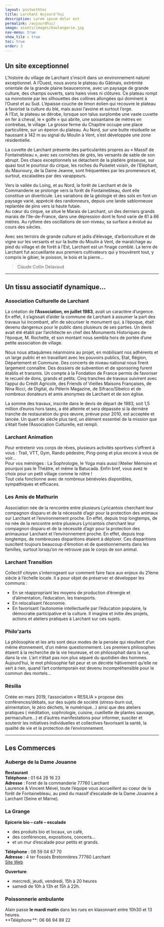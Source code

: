 ```yaml
---
layout: postwithtoc
title: Larchant Aujourd'hui
description: Lorem ipsum dolor est
permalink: /aujourdhui/
image: assets/images/boulangerie.jpg
nav-menu: true
show_tile : true
toc: true
order: 3
---
```





## Un site exceptionnel

L’histoire du village de Larchant s’inscrit dans un environnement naturel exceptionnel. A l’Ouest, nous avons le plateau du Gâtinais, extrémité orientale de la grande plaine beauceronne, avec un paysage de grande culture, des champs ouverts, sans haies vives ni clôtures. Ce plateau rompt sa monotonie par les silhouettes des collines allongées qui dominent à l’Ouest et au Sud. L’épaisse couche de limon éolien qui recouvre le plateau a favorisé la culture du blé, mais aussi l’avoine et surtout l’orge.  
A l’Est, le plateau se dérobe, lorsque son talus surplombe une vaste cuvette en fer à cheval, le « golfe » qui abrite, une soixantaine de mètres en contrebas, le village. La grosse ferme du Chapitre occupe une place particulière, sur un éperon du plateau. Au Nord, sur une butte résiduelle se haussant à 142 m au signal du Moulin à Vent, s’est développée une zone résidentielle.

La cuvette de Larchant présente des particularités propres au « Massif de Fontainebleau », avec ses corniches de grès, les versants de sable de son abrupt. Des chaos exceptionnels se détachent de la platière gréseuse, sur quasi tout le pourtour du cirque, les roches du Puiselet voisin, de l’Eléphant, du Maunoury, de la Dame Jeanne, sont fréquentées par les promeneurs et, surtout, escaladées par des varappeurs.

Vers la vallée du Loing, et au Nord, la forêt de Larchant et de la Commanderie se prolonge vers la forêt de Fontainebleau, dont elle constitue un diverticule. Les variations de la géologie et des sols en font un paysage varié, apprécié des randonneurs, depuis une lande sablonneuse replantée de pins vers la haute futaie.  
Au cœur du cirque, se situe le Marais de Larchant, un des derniers grands marais de l’Ile-de-France, dans une dépression dont le fond varie de 61 à 66 mètres. Au rythme des oscillations de son niveau, sa surface a évolué au cours des siècles.

Avec ses terroirs de grande culture et jadis d’élevage, d’arboriculture et de vigne sur les versants et sur la butte du Moulin à Vent, de maraîchage au pied du village et de forêt à l’Est, Larchant est un finage comblé. La terre de Larchant fut accueillante aux premiers cultivateurs qui y trouvèrent tout, y compris le gibier, le poisson, le bois et la pierre…

> Claude Collin Delavaud

<hr />


## Un tissu associatif dynamique…

### Association Culturelle de Larchant

La création de **l’Association, en juillet 1983**, avait un caractère d’urgence. En effet, il s’agissait d’aider la commune de Larchant à assumer la part des travaux lui incombant, afin de sécuriser le monument qui, à l’époque, était devenu dangereux pour le public dans plusieurs de ses parties. Un devis avait été établi par l’architecte en chef des Monuments Historiques de l’époque, M. Rochette, et son montant nous sembla hors de portée d’une petite association de village.

Nous nous attaquâmes néanmoins au projet, en mobilisant nos adhérents et un large public et en travaillant avec les pouvoirs publics, Etat, Région, Département et Commune. Des concerts de niveau national nous firent largement connaître. Des dossiers de subvention et de sponsoring furent établis et transmis. Un compte à la Fondation de France permis de favoriser le recueil de dons, grands et petits. Cinq tranches de travaux suivirent avec l’appui du Crédit Agricole, des Friends of Vieilles Maisons Françaises, de Nina Ricci, de Digital, du Pèlerin Magazine, de Sifraco/Sibelco et de nombreux donateurs et amis anonymes de Larchant et de son église.

La somme des travaux, inscrite dans le devis de départ de 1983, soit 1,5 million d’euros hors taxes, a été atteinte et sera dépassée si la dernière tranche de restauration du gros œuvre, prévue pour 2010, est acceptée et lancée. Un quart de siècle plus tard, un élément essentiel de la mission que s’était fixée l’Association Culturelle, est rempli.

### Larchant Animation

Pour entretenir vos corps de rêves, plusieurs activités sportives s’offrent à vous : Trail, VTT, Gym, Rando pédestre, Ping-pong et plus encore à vous de voir…  
Pour vos méninges : La Sophrologie, le Yoga mais aussi l’Atelier Mémoire et pourquoi pas le Théâtre, et même la Batucada. Enfin bref, vous avez le choix pour un petit village comme le nôtre !  
Tout cela fonctionne avec de nombreux bénévoles disponibles, sympathiques et efficaces.

### Les Amis de Mathurin

Association née de la rencontre entre plusieurs Lyricantois cherchant leur compagnon disparu et de la nécessité d’agir pour la protection des animaux sur Larchant et l’environnement proche. En effet, depuis trop longtemps, de no née de la rencontre entre plusieurs Lyricantois cherchant leur compagnon disparu et de la nécessité d’agir pour la protection des animauxsur Larchant et l’environnement proche. En effet, depuis trop longtemps, de nombreuses disparitions étaient à déplorer. Ces disparitions suscitent toujours beaucoup d’émotion et de questionnements dans les familles, surtout lorsqu’on ne retrouve pas le corps de son animal.

### Larchant Transition

Collectif citoyen s’interrogeant sur comment faire face aux enjeux du 21ème siècle à l’échelle locale. Il a pour objet de préserver et développer les communs :
- En se réappropriant les moyens de production d’énergie et d’alimentation, l’éducation, les transports.
- En relocalisant l’économie.
- En favorisant l’autonomie intellectuelle par l’éducation populaire, la démocratie participative et la culture.
Il imagine et initie des projets, actions et ateliers pratiques à Larchant sur ces sujets.

### Philo’zarts

La philosophie et les arts sont deux modes de la pensée qui résultent d’un même étonnement, d’un même questionnement. Les premiers philosophes étaient à la recherche de la vie heureuse, et on philosophait dans la rue, dans la vie. L’art n’était pas non plus séparé du quotidien des hommes.  
Aujourd’hui, le mot philosophie fait peur et on décrète hâtivement qu’elle ne sert à rien, quand l’art contemporain est devenu incompréhensible pour le commun des mortels…

### Résilia

Créée en mars 2019, l’association « RESILIA » propose des conférences/débats, sur des sujets de société (stress-burn out, alimentation, le zéro déchets, le numérique…) ainsi que des ateliers pratiques ( méditation, sophrologie, cuisine, cueillette de plantes sauvage, permaculture…) et d’autres manifestations pour informer, susciter et soutenir les initiatives individuelles et collectives favorisant la santé, la qualité de vie et la protection de l’environnement.

<hr />

## Les Commerces


### Auberge de la Dame Jouanne 

**Restaurant**  
**Téléphone :** 01 64 28 16 23  
**Adresse** : Foret de la commanderie 77760 Larchant  
Laurence & Vincent Mével, toute l’équipe vous accueillent au coeur de la forêt de Fontainebleau, au pied du massif d’escalade de la Dame Jouanne à Larchant (Seine et Marne).


 
### La Grange 
**Epicerie bio – café – escalade**
- des produits bio et locaux, un café,
- des conférences, expositions, concerts…
- et  un mur d’escalade pour petits et grands.

**Téléphone** : 06 59 04 67 70  
**Adresse** : 4 ter Fossés Bretonnières 77760 Larchant  
[Site Web](https://www.la-grange.cafe)

**Ouverture**:
- mercredi, jeudi, vendredi, 15h à 20 heures
- samedi de 10h à 13h et 15h à 22h.

### Poissonnerie ambulante

Alain passe **le mardi matin** dans les rues en klaxonnant entre 10h30 et 13 heures.  
**Téléphone **: 06 66 94 89 22

